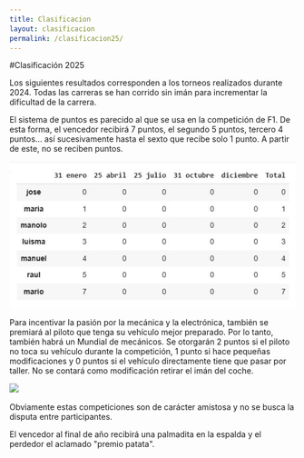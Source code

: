 ```yaml
---
title: Clasificacion
layout: clasificacion
permalink: /clasificacion25/
---
```


#Clasificación 2025

Los siguientes resultados corresponden a los torneos realizados durante 2024. Todas las carreras se han corrido sin imán para incrementar la dificultad de la carrera.

El sistema de puntos es parecido al que se usa en la competición de F1. De esta forma, el vencedor recibirá 7 puntos, el segundo 5 puntos, tercero 4 puntos... así sucesivamente hasta el sexto que recibe solo 1 punto. A partir de este, no se reciben puntos.

![](../docs/images/clasificacion25.jpeg)

Para incentivar la pasión por la mecánica y la electrónica, también se premiará al piloto que tenga su vehículo mejor preparado. Por lo tanto, también habrá un Mundial de mecánicos. Se otorgarán 2 puntos si el piloto no toca su vehículo durante la competición, 1 punto si hace pequeñas modificaciones y 0 puntos si el vehículo directamente tiene que pasar por taller. No se contará como modificación retirar el imán del coche.

![](../docs/images/clasificacionM25.jpeg)

Obviamente estas competiciones son de carácter amistosa y no se busca la disputa entre participantes.

El vencedor al final de año recibirá una palmadita en la espalda y el perdedor el aclamado "premio patata".
